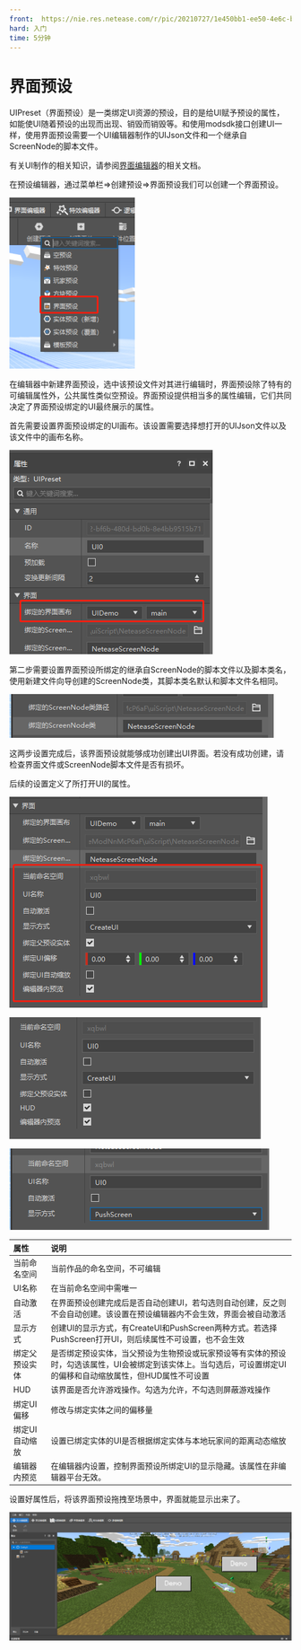 ```yaml
---
front: 	https://nie.res.netease.com/r/pic/20210727/1e450bb1-ee50-4e6c-b614-7fbd6a00b4e7.png
hard: 入门
time: 5分钟
---
```

# 界面预设

UIPreset（界面预设）是一类绑定UI资源的预设，目的是给UI赋予预设的属性，如能使UI随着预设的出现而出现、销毁而销毁等。和使用modsdk接口创建UI一样，使用界面预设需要一个UI编辑器制作的UIJson文件和一个继承自ScreenNode的脚本文件。

有关UI制作的相关知识，请参阅[界面编辑器](../../../../18-界面与交互/1-界面编辑器使用说明.md)的相关文档。

在预设编辑器，通过菜单栏=>创建预设=>界面预设我们可以创建一个界面预设。

![image_20210805195951](./images/image_20210805195951.png)

在编辑器中新建界面预设，选中该预设文件对其进行编辑时，界面预设除了特有的可编辑属性外，公共属性类似空预设。界面预设提供相当多的属性编辑，它们共同决定了界面预设绑定的UI最终展示的属性。

首先需要设置界面预设绑定的UI画布。该设置需要选择想打开的UIJson文件以及该文件中的画布名称。

![image_20210805202301](./images/image_20210805202301.png)

第二步需要设置界面预设所绑定的继承自ScreenNode的脚本文件以及脚本类名，使用新建文件向导创建的ScreenNode类，其脚本类名默认和脚本文件名相同。

![image_20210806100252](./images/image_20210806100252.png)

这两步设置完成后，该界面预设就能够成功创建出UI界面。若没有成功创建，请检查界面文件或ScreenNode脚本文件是否有损坏。

后续的设置定义了所打开UI的属性。

![image_20210806101021](./images/image_20210806101021.png)

![image_20210806102954](./images/image_20210806102954.png)

![image_20210806103002](./images/image_20210806103002.png)

| 属性 | 说明 |
| :--- | :--- |
| 当前命名空间 | 当前作品的命名空间，不可编辑 |
| UI名称 | 在当前命名空间中需唯一 |
| 自动激活 | 在界面预设创建完成后是否自动创建UI，若勾选则自动创建，反之则不会自动创建。该设置在预设编辑器内不会生效，界面会被自动激活 |
| 显示方式 | 创建UI的显示方式，有CreateUI和PushScreen两种方式。若选择PushScreen打开UI，则后续属性不可设置，也不会生效 |
| 绑定父预设实体 | 是否绑定预设实体，当父预设为生物预设或玩家预设等有实体的预设时，勾选该属性，UI会被绑定到该实体上。当勾选后，可设置绑定UI的偏移和自动缩放属性，但HUD属性不可设置 |
| HUD |该界面是否允许游戏操作。勾选为允许，不勾选则屏蔽游戏操作 |
| 绑定UI偏移 | 修改与绑定实体之间的偏移量 |
| 绑定UI自动缩放 | 设置已绑定实体的UI是否根据绑定实体与本地玩家间的距离动态缩放 |
| 编辑器内预览 | 在编辑器内设置，控制界面预设所绑定UI的显示隐藏。该属性在非编辑器平台无效。 |

设置好属性后，将该界面预设拖拽至场景中，界面就能显示出来了。

![image_20210806152438](./images/image_20210806152438.png)